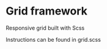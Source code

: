 Grid framework
==============

<p>Responsive grid built with Scss</p>

<p>Instructions can be found in grid.scss</p>
